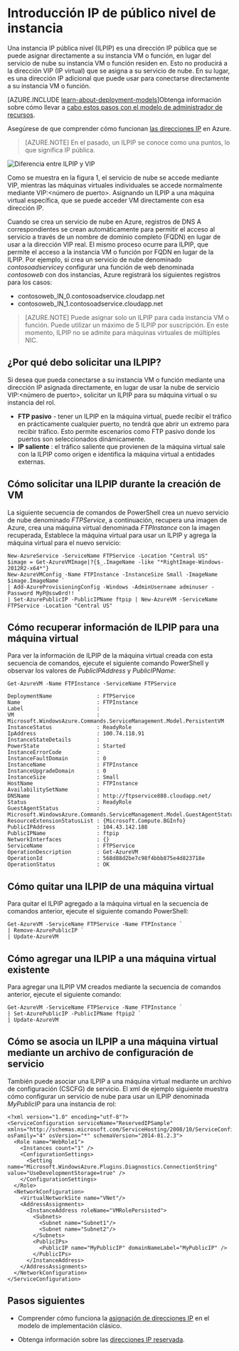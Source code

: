 <properties 
   pageTitle="Instancia nivel IP pública (ILPIP) | Microsoft Azure"
   description="Descripción de ILPIP (puntos) y cómo se administran"
   services="virtual-network"
   documentationCenter="na"
   authors="jimdial"
   manager="carmonm"
   editor="tysonn" />
<tags 
   ms.service="virtual-network"
   ms.devlang="na"
   ms.topic="article"
   ms.tgt_pltfrm="na"
   ms.workload="infrastructure-services"
   ms.date="02/10/2016"
   ms.author="jdial" />

# <a name="instance-level-public-ip-overview"></a>Introducción IP de público nivel de instancia
Una instancia IP pública nivel (ILPIP) es una dirección IP pública que se puede asignar directamente a su instancia VM o función, en lugar del servicio de nube su instancia VM o función residen en. Esto no producirá a la dirección VIP (IP virtual) que se asigna a su servicio de nube. En su lugar, es una dirección IP adicional que puede usar para conectarse directamente a su instancia VM o función.

[AZURE.INCLUDE [learn-about-deployment-models](../../includes/learn-about-deployment-models-classic-include.md)]Obtenga información sobre cómo llevar a [cabo estos pasos con el modelo de administrador de recursos](virtual-network-ip-addresses-overview-arm.md). 

Asegúrese de que comprender cómo funcionan [las direcciones IP](virtual-network-ip-addresses-overview-classic.md) en Azure.

>[AZURE.NOTE] En el pasado, un ILPIP se conoce como una puntos, lo que significa IP pública. 

![Diferencia entre ILPIP y VIP](./media/virtual-networks-instance-level-public-ip/Figure1.png)

Como se muestra en la figura 1, el servicio de nube se accede mediante VIP, mientras las máquinas virtuales individuales se accede normalmente mediante VIP:&lt;número de puerto&gt;. Asignando un ILPIP a una máquina virtual específica, que se puede acceder VM directamente con esa dirección IP.

Cuando se crea un servicio de nube en Azure, registros de DNS A correspondientes se crean automáticamente para permitir el acceso al servicio a través de un nombre de dominio completo (FQDN) en lugar de usar a la dirección VIP real. El mismo proceso ocurre para ILPIP, que permite el acceso a la instancia VM o función por FQDN en lugar de la ILPIP. Por ejemplo, si crea un servicio de nube denominado *contosoadservice*y configurar una función de web denominada *contosoweb* con dos instancias, Azure registrará los siguientes registros para los casos:

- contosoweb\_IN_0.contosoadservice.cloudapp.net
- contosoweb\_IN_1.contosoadservice.cloudapp.net 

>[AZURE.NOTE] Puede asignar solo un ILPIP para cada instancia VM o función. Puede utilizar un máximo de 5 ILPIP por suscripción. En este momento, ILPIP no se admite para máquinas virtuales de múltiples NIC.

## <a name="why-should-i-request-an-ilpip"></a>¿Por qué debo solicitar una ILPIP?
Si desea que pueda conectarse a su instancia VM o función mediante una dirección IP asignada directamente, en lugar de usar la nube de servicio VIP:&lt;número de puerto&gt;, solicitar un ILPIP para su máquina virtual o su instancia del rol.
- **FTP pasivo** - tener un ILPIP en la máquina virtual, puede recibir el tráfico en prácticamente cualquier puerto, no tendrá que abrir un extremo para recibir tráfico. Esto permite escenarios como FTP pasivo donde los puertos son seleccionados dinámicamente.
- **IP saliente** : el tráfico saliente que provienen de la máquina virtual sale con la ILPIP como origen e identifica la máquina virtual a entidades externas.

## <a name="how-to-request-an-ilpip-during-vm-creation"></a>Cómo solicitar una ILPIP durante la creación de VM
La siguiente secuencia de comandos de PowerShell crea un nuevo servicio de nube denominado *FTPService*, a continuación, recupera una imagen de Azure, crea una máquina virtual denominada *FTPInstance* con la imagen recuperada, Establece la máquina virtual para usar un ILPIP y agrega la máquina virtual para el nuevo servicio:

    New-AzureService -ServiceName FTPService -Location "Central US"
    $image = Get-AzureVMImage|?{$_.ImageName -like "*RightImage-Windows-2012R2-x64*"}
    New-AzureVMConfig -Name FTPInstance -InstanceSize Small -ImageName $image.ImageName `
  	| Add-AzureProvisioningConfig -Windows -AdminUsername adminuser -Password MyP@ssw0rd!! `
  	| Set-AzurePublicIP -PublicIPName ftpip | New-AzureVM -ServiceName FTPService -Location "Central US"

## <a name="how-to-retrieve-ilpip-information-for-a-vm"></a>Cómo recuperar información de ILPIP para una máquina virtual
Para ver la información de ILPIP de la máquina virtual creada con esta secuencia de comandos, ejecute el siguiente comando PowerShell y observar los valores de *PublicIPAddress* y *PublicIPName*:

    Get-AzureVM -Name FTPInstance -ServiceName FTPService

    DeploymentName              : FTPService
    Name                        : FTPInstance
    Label                       : 
    VM                          : Microsoft.WindowsAzure.Commands.ServiceManagement.Model.PersistentVM
    InstanceStatus              : ReadyRole
    IpAddress                   : 100.74.118.91
    InstanceStateDetails        : 
    PowerState                  : Started
    InstanceErrorCode           : 
    InstanceFaultDomain         : 0
    InstanceName                : FTPInstance
    InstanceUpgradeDomain       : 0
    InstanceSize                : Small
    HostName                    : FTPInstance
    AvailabilitySetName         : 
    DNSName                     : http://ftpservice888.cloudapp.net/
    Status                      : ReadyRole
    GuestAgentStatus            : Microsoft.WindowsAzure.Commands.ServiceManagement.Model.GuestAgentStatus
    ResourceExtensionStatusList : {Microsoft.Compute.BGInfo}
    PublicIPAddress             : 104.43.142.188
    PublicIPName                : ftpip
    NetworkInterfaces           : {}
    ServiceName                 : FTPService
    OperationDescription        : Get-AzureVM
    OperationId                 : 568d88d2be7c98f4bbb875e4d823718e
    OperationStatus             : OK

## <a name="how-to-remove-an-ilpip-from-a-vm"></a>Cómo quitar una ILPIP de una máquina virtual
Para quitar el ILPIP agregado a la máquina virtual en la secuencia de comandos anterior, ejecute el siguiente comando PowerShell:
    
    Get-AzureVM -ServiceName FTPService -Name FTPInstance `
  	| Remove-AzurePublicIP `
  	| Update-AzureVM

## <a name="how-to-add-an-ilpip-to-an-existing-vm"></a>Cómo agregar una ILPIP a una máquina virtual existente
Para agregar una ILPIP VM creados mediante la secuencia de comandos anterior, ejecute el siguiente comando:

    Get-AzureVM -ServiceName FTPService -Name FTPInstance `
  	| Set-AzurePublicIP -PublicIPName ftpip2 `
  	| Update-AzureVM

## <a name="how-to-associate-an-ilpip-to-a-vm-by-using-a-service-configuration-file"></a>Cómo se asocia un ILPIP a una máquina virtual mediante un archivo de configuración de servicio
También puede asociar una ILPIP a una máquina virtual mediante un archivo de configuración (CSCFG) de servicio. El xml de ejemplo siguiente muestra cómo configurar un servicio de nube para usar un ILPIP denominada *MyPublicIP* para una instancia de rol: 
    
    <?xml version="1.0" encoding="utf-8"?>
    <ServiceConfiguration serviceName="ReservedIPSample" xmlns="http://schemas.microsoft.com/ServiceHosting/2008/10/ServiceConfiguration" osFamily="4" osVersion="*" schemaVersion="2014-01.2.3">
      <Role name="WebRole1">
        <Instances count="1" />
        <ConfigurationSettings>
          <Setting name="Microsoft.WindowsAzure.Plugins.Diagnostics.ConnectionString" value="UseDevelopmentStorage=true" />
        </ConfigurationSettings>
      </Role>
      <NetworkConfiguration>
        <VirtualNetworkSite name="VNet"/>
        <AddressAssignments>
          <InstanceAddress roleName="VMRolePersisted">
            <Subnets>
              <Subnet name="Subnet1"/>
              <Subnet name="Subnet2"/>
            </Subnets>
            <PublicIPs>
              <PublicIP name="MyPublicIP" domainNameLabel="MyPublicIP" />
            </PublicIPs>
          </InstanceAddress>
        </AddressAssignments>
      </NetworkConfiguration>
    </ServiceConfiguration>

## <a name="next-steps"></a>Pasos siguientes

- Comprender cómo funciona la [asignación de direcciones IP](virtual-network-ip-addresses-overview-classic.md) en el modelo de implementación clásico.

- Obtenga información sobre las [direcciones IP reservada](virtual-networks-reserved-public-ip.md).
 
